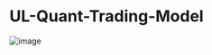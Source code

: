 # UL-Quant-Trading-Model

![image](https://github.com/user-attachments/assets/bae92b22-e8e8-4304-bf5c-99f6f0fa7682)
